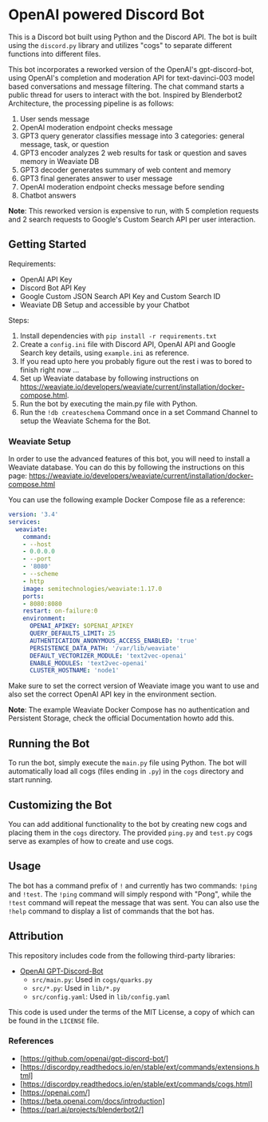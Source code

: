 # OpenAI powered Discord Bot  
This is a Discord bot built using Python and the Discord API. The bot is built using the `discord.py` library and utilizes "cogs" to separate different functions into different files.

This bot incorporates a reworked version of the OpenAI's gpt-discord-bot, using OpenAI's completion and moderation API for text-davinci-003 model based conversations and message filtering. The chat command starts a public thread for users to interact with the bot. Inspired by Blenderbot2 Architecture, the processing pipeline is as follows:

1. User sends message
2. OpenAI moderation endpoint checks message
3. GPT3 query generator classifies message into 3 categories: general message, task, or question
4. GPT3 encoder analyzes 2 web results for task or question and saves memory in Weaviate DB
5. GPT3 decoder generates summary of web content and memory
6. GPT3 final generates answer to user message
7. OpenAI moderation endpoint checks message before sending
8. Chatbot answers

__Note__: This reworked version is expensive to run, with 5 completion requests and 2 search requests to Google's Custom Search API per user interaction.

## Getting Started
Requirements:
* OpenAI API Key
* Discord Bot API Key
* Google Custom JSON Search API Key and Custom Search ID
* Weaviate DB Setup and accessible by your Chatbot

Steps:
1. Install dependencies with `pip install -r requirements.txt`
2. Create a `config.ini` file with Discord API, OpenAI API and Google Search key details, using `example.ini` as reference.
3. If you read upto here you probably figure out the rest i was to bored to finish right now ...
4. Set up Weaviate database by following instructions on https://weaviate.io/developers/weaviate/current/installation/docker-compose.html.
5. Run the bot by executing the main.py file with Python.
6. Run the `!db createschema` Command once in a set Command Channel to setup the Weaviate Schema for the Bot.

### Weaviate Setup
In order to use the advanced features of this bot, you will need to install a Weaviate database. You can do this by following the instructions on this page: https://weaviate.io/developers/weaviate/current/installation/docker-compose.html

You can use the following example Docker Compose file as a reference:

```yaml
version: '3.4'
services:
  weaviate:
    command:
    - --host
    - 0.0.0.0
    - --port
    - '8080'
    - --scheme
    - http
    image: semitechnologies/weaviate:1.17.0
    ports:
    - 8080:8080
    restart: on-failure:0
    environment:
      OPENAI_APIKEY: $OPENAI_APIKEY
      QUERY_DEFAULTS_LIMIT: 25
      AUTHENTICATION_ANONYMOUS_ACCESS_ENABLED: 'true'
      PERSISTENCE_DATA_PATH: '/var/lib/weaviate'
      DEFAULT_VECTORIZER_MODULE: 'text2vec-openai'
      ENABLE_MODULES: 'text2vec-openai'
      CLUSTER_HOSTNAME: 'node1'
```
Make sure to set the correct version of Weaviate image you want to use and also set the correct OpenAI API key in the environment section.

__Note__: The example Weaviate Docker Compose has no authentication and Persistent Storage, check the official Documentation howto add this.

## Running the Bot  
To run the bot, simply execute the `main.py` file using Python. The bot will automatically load all cogs (files ending in `.py`) in the `cogs` directory and start running.  
  
## Customizing the Bot  
You can add additional functionality to the bot by creating new cogs and placing them in the `cogs` directory. The provided `ping.py` and `test.py` cogs serve as examples of how to create and use cogs.  
  
## Usage  
The bot has a command prefix of `!` and currently has two commands: `!ping` and `!test`. The `!ping` command will simply respond with "Pong", while the `!test` command will repeat the message that was sent. You can also use the `!help` command to display a list of commands that the bot has.  

## Attribution

This repository includes code from the following third-party libraries:

- [OpenAI GPT-Discord-Bot](https://github.com/openai/gpt-discord-bot/)
  - `src/main.py`: Used in `cogs/quarks.py`
  - `src/*.py`: Used in `lib/*.py`
  - `src/config.yaml`: Used in `lib/config.yaml`

This code is used under the terms of the MIT License, a copy of which can be found in the `LICENSE` file.

### References  
* [https://github.com/openai/gpt-discord-bot/]
* [https://discordpy.readthedocs.io/en/stable/ext/commands/extensions.html]
* [https://discordpy.readthedocs.io/en/stable/ext/commands/cogs.html]
* [https://openai.com/]
* [https://beta.openai.com/docs/introduction]
* [https://parl.ai/projects/blenderbot2/]
